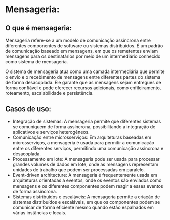 # Mensageria:
## O que é mensageria:
Mensageria refere-se a um modelo de comunicação assíncrona entre diferentes componentes de software ou sistemas distribuídos. É um padrão de comunicação baseado em mensagens, em que os remetentes enviam mensagens para os destinatários por meio de um intermediário conhecido como sistema de mensageria.

O sistema de mensageria atua como uma camada intermediária que permite o envio e o recebimento de mensagens entre diferentes partes do sistema de forma desacoplada. Ele garante que as mensagens sejam entregues de forma confiável e pode oferecer recursos adicionais, como enfileiramento, roteamento, escalabilidade e persistência.

## Casos de uso:
- Integração de sistemas: A mensageria permite que diferentes sistemas se comuniquem de forma assíncrona, possibilitando a integração de aplicativos e serviços heterogêneos.
- Comunicação entre microsserviços: Em arquiteturas baseadas em microsserviços, a mensageria é usada para permitir a comunicação entre os diferentes serviços, permitindo uma comunicação assíncrona e desacoplada.
- Processamento em lote: A mensageria pode ser usada para processar grandes volumes de dados em lote, onde as mensagens representam unidades de trabalho que podem ser processadas em paralelo.
- Event-driven architecture: A mensageria é frequentemente usada em arquiteturas orientadas a eventos, onde os eventos são enviados como mensagens e os diferentes componentes podem reagir a esses eventos de forma assíncrona.
- Sistemas distribuídos e escaláveis: A mensageria permite a criação de sistemas distribuídos e escaláveis, em que os componentes podem se comunicar de forma eficiente mesmo quando estão espalhados em várias instâncias e locais.
